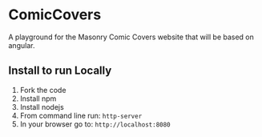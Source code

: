 # ComicCovers
A playground for the Masonry Comic Covers website that will be based on angular. 

## Install to run Locally
1. Fork the code
2. Install npm
3. Install nodejs
4. From command line run:
`http-server`
5. In your browser go to: `http://localhost:8080`

